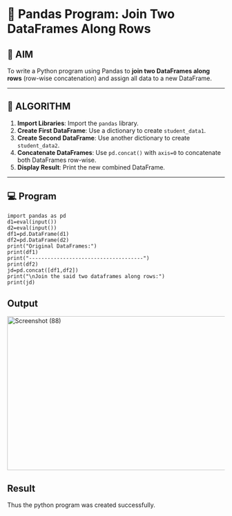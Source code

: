 # 🧪 Pandas Program: Join Two DataFrames Along Rows

## 🎯 AIM

To write a Python program using Pandas to **join two DataFrames along rows** (row-wise concatenation) and assign all data to a new DataFrame.

---

## 🧠 ALGORITHM

1. **Import Libraries**: Import the `pandas` library.
2. **Create First DataFrame**: Use a dictionary to create `student_data1`.
3. **Create Second DataFrame**: Use another dictionary to create `student_data2`.
4. **Concatenate DataFrames**: Use `pd.concat()` with `axis=0` to concatenate both DataFrames row-wise.
5. **Display Result**: Print the new combined DataFrame.

---

## 💻 Program
```
import pandas as pd
d1=eval(input())
d2=eval(input())
df1=pd.DataFrame(d1)
df2=pd.DataFrame(d2)
print("Original DataFrames:")
print(df1)
print("-------------------------------------")
print(df2)
jd=pd.concat([df1,df2])
print("\nJoin the said two dataframes along rows:")
print(jd)
```

## Output
<img width="868" height="356" alt="Screenshot (88)" src="https://github.com/user-attachments/assets/4f219257-c734-4a0e-9f8f-ddea0e225212" />


## Result
Thus the python program was created successfully.
